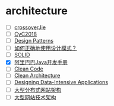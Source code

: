 # architecture

- [ ] [crossoverJie](https://github.com/crossoverJie)
- [ ] [CyC2018](https://github.com/CyC2018)
- [ ] [Design Patterns](https://book.douban.com/subject/1436745/)
- [ ] [如何正确地使用设计模式？](https://www.zhihu.com/question/23757906/answer/25567356)
- [ ] [SOLID](https://en.wikipedia.org/wiki/SOLID)
- [x] [阿里巴巴Java开发手册](https://book.douban.com/subject/27605355/)
- [ ] [Clean Code](https://book.douban.com/subject/3032825/)
- [ ] [Clean Architecture](https://book.douban.com/subject/26915970/)
- [ ] [Designing Data-Intensive Applications](https://book.douban.com/subject/26197294/)
- [ ] [大型分布式网站架构](http://www.cnblogs.com/itfly8/category/756114.html)
- [ ] [大型网站技术架构](https://book.douban.com/subject/25723064/)